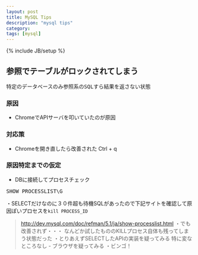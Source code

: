 ```yaml
---
layout: post
title: MySQL Tips
description: "mysql tips"
category: 
tags: [mysql]
---
```

{% include JB/setup %}

## 参照でテーブルがロックされてしまう

<pre>
特定のデータベースのみ参照系のSQLすら結果を返さない状態
</pre>

### 原因
- ChromeでAPIサーバを叩いていたのが原因

### 対応策
- Chromeを開き直したら改善された Ctrl + q

### 原因特定までの仮定
- DBに接続してプロセスチェック

<pre>
SHOW PROCESSLIST\G
</pre>

・SELECTだけなのに３０件超も待機SQLがあったので下記サイトを確認して原因ぽいプロセスを`kill PROCESS_ID`
> http://dev.mysql.com/doc/refman/5.1/ja/show-processlist.html
・でも改善されず・・・
> なんどか試したもののKILLプロセス自体も残ってしまう状態だった
・とりあえずSELECTしたAPIの実装を疑ってみる
> 特に変なところなし - ブラウザを疑ってみる
・ビンゴ！

